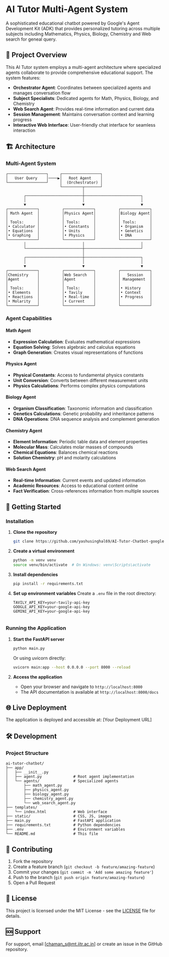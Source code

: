 # AI Tutor Multi-Agent System

A sophisticated educational chatbot powered by Google's Agent Development Kit (ADK) that provides personalized tutoring across multiple subjects including Mathematics, Physics, Biology, Chemistry and Web search for geneal query.

## 🎯 Project Overview

This AI Tutor system employs a multi-agent architecture where specialized agents collaborate to provide comprehensive educational support. The system features:

- **Orchestrator Agent**: Coordinates between specialized agents and manages conversation flow
- **Subject Specialists**: Dedicated agents for Math, Physics, Biology, and Chemistry
- **Web Search Agent**: Provides real-time information and current data
- **Session Management**: Maintains conversation context and learning progress
- **Interactive Web Interface**: User-friendly chat interface for seamless interaction

## 🏗️ Architecture

### Multi-Agent System

```
┌─────────────────┐     ┌─────────────────┐
│   User Query    │────▶│   Root Agent    │
└─────────────────┘     │  (Orchestrator) │
                        └─────────┬───────┘
                                  │
        ┌─────────────────────────┼─────────────────────────┐
        │                         │                         │
        ▼                         ▼                         ▼
┌─────────────┐          ┌─────────────┐          ┌─────────────┐
│ Math Agent  │          │Physics Agent│          │Biology Agent│
│             │          │             │          │             │
│ Tools:      │          │ Tools:      │          │ Tools:      │
│• Calculator │          │• Constants  │          │• Organism   │
│• Equations  │          │• Units      │          │• Genetics   │
│• Graphing   │          │• Physics    │          │• DNA        │
└─────────────┘          └─────────────┘          └─────────────┘
        │                         │                         │
        └─────────────────────────┼─────────────────────────┘
                                  │
        ┌─────────────────────────┼─────────────────────────┐
        │                         │                         │
        ▼                         ▼                         ▼
┌─────────────┐          ┌─────────────┐          ┌─────────────┐
│Chemistry    │          │Web Search   │          │   Session   │
│Agent        │          │Agent        │          │ Management  │
│             │          │             │          │             │
│ Tools:      │          │ Tools:      │          │• History    │
│• Elements   │          │• Tavily     │          │• Context    │
│• Reactions  │          │• Real-time  │          │• Progress   │
│• Molarity   │          │• Current    │          │             │
└─────────────┘          └─────────────┘          └─────────────┘
```

### Agent Capabilities

#### Math Agent

- **Expression Calculation**: Evaluates mathematical expressions
- **Equation Solving**: Solves algebraic and calculus equations
- **Graph Generation**: Creates visual representations of functions

#### Physics Agent

- **Physical Constants**: Access to fundamental physics constants
- **Unit Conversion**: Converts between different measurement units
- **Physics Calculations**: Performs complex physics computations

#### Biology Agent

- **Organism Classification**: Taxonomic information and classification
- **Genetics Calculations**: Genetic probability and inheritance patterns
- **DNA Operations**: DNA sequence analysis and complement generation

#### Chemistry Agent

- **Element Information**: Periodic table data and element properties
- **Molecular Mass**: Calculates molar masses of compounds
- **Chemical Equations**: Balances chemical reactions
- **Solution Chemistry**: pH and molarity calculations

#### Web Search Agent

- **Real-time Information**: Current events and updated information
- **Academic Resources**: Access to educational content online
- **Fact Verification**: Cross-references information from multiple sources

## 🚀 Getting Started

### Installation

1. **Clone the repository**

   ```bash
   git clone https://github.com/yashusinghal69/AI-Tutor-Chatbot-google-adk.git

   ```

2. **Create a virtual environment**

   ```bash
   python -m venv venv
   source venv/bin/activate  # On Windows: venv\Scripts\activate
   ```

3. **Install dependencies**

   ```bash
   pip install -r requirements.txt
   ```

4. **Set up environment variables**
   Create a `.env` file in the root directory:

   ```env
   TAVILY_API_KEY=your-tavily-api-key
   GOOGLE_API_KEY=your-google-api-key
   GEMINI_API_KEY=your-google-api-key
    
   ```

### Running the Application

1. **Start the FastAPI server**

   ```bash
   python main.py
   ```

   Or using uvicorn directly:

   ```bash
   uvicorn main:app --host 0.0.0.0 --port 8000 --reload
   ```

2. **Access the application**
   - Open your browser and navigate to `http://localhost:8000`
   - The API documentation is available at `http://localhost:8000/docs`

## 🌐 Live Deployment

The application is deployed and accessible at: [Your Deployment URL]


## 🛠️ Development

### Project Structure

```
ai-tutor-chatbot/
├── app/
│   ├── __init__.py
│   ├── agent.py              # Root agent implementation
│   └── agents/               # Specialized agents
│       ├── math_agent.py
│       ├── physics_agent.py
│       ├── biology_agent.py
│       ├── chemistry_agent.py
│       └── web_search_agent.py
├── templates/
│   └── index.html            # Web interface
├── static/                   # CSS, JS, images
├── main.py                   # FastAPI application
├── requirements.txt          # Python dependencies
├── .env                      # Environment variables
└── README.md                 # This file
```

## 🤝 Contributing

1. Fork the repository
2. Create a feature branch (`git checkout -b feature/amazing-feature`)
3. Commit your changes (`git commit -m 'Add some amazing feature'`)
4. Push to the branch (`git push origin feature/amazing-feature`)
5. Open a Pull Request

## 📄 License

This project is licensed under the MIT License - see the [LICENSE](LICENSE) file for details.

## 🆘 Support

For support, email [chaman_s@mt.iitr.ac.in] or create an issue in the GitHub repository.


